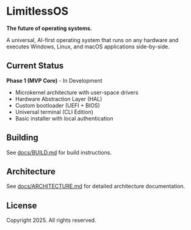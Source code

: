 # LimitlessOS

**The future of operating systems.**

A universal, AI-first operating system that runs on any hardware and executes Windows, Linux, and macOS applications side-by-side.

## Current Status

**Phase 1 (MVP Core)** - In Development

- Microkernel architecture with user-space drivers
- Hardware Abstraction Layer (HAL)
- Custom bootloader (UEFI + BIOS)
- Universal terminal (CLI Edition)
- Basic installer with local authentication

## Building

See [docs/BUILD.md](docs/BUILD.md) for build instructions.

## Architecture

See [docs/ARCHITECTURE.md](docs/ARCHITECTURE.md) for detailed architecture documentation.

## License

Copyright 2025. All rights reserved.
